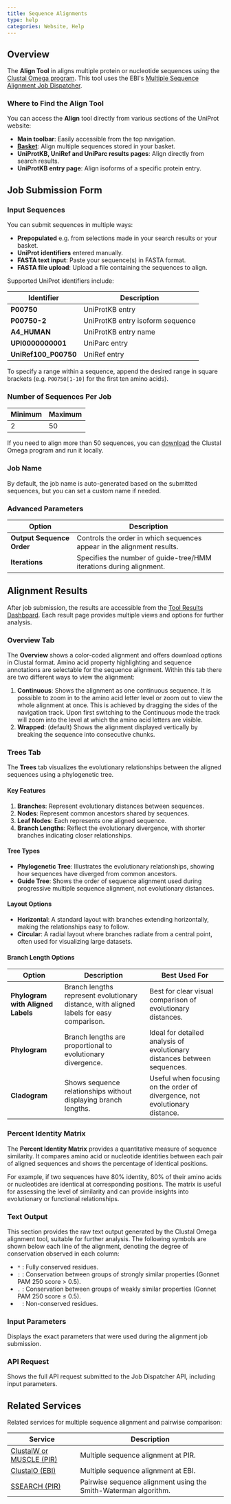 ```yaml
---
title: Sequence Alignments
type: help
categories: Website, Help
---
```


## Overview

The **Align Tool** in aligns multiple protein or nucleotide sequences using the [Clustal Omega program](http://www.clustal.org/omega/). This tool uses the EBI's [Multiple Sequence Alignment Job Dispatcher](https://www.ebi.ac.uk/jdispatcher/msa/clustalo).

### Where to Find the Align Tool

You can access the **Align** tool directly from various sections of the UniProt website:

- **Main toolbar**: Easily accessible from the top navigation.
- **[Basket](https://www.uniprot.org/help/basket)**: Align multiple sequences stored in your basket.
- **UniProtKB, UniRef and UniParc results pages**: Align directly from search results.
- **UniProtKB entry page**: Align isoforms of a specific protein entry.

## Job Submission Form

### Input Sequences

You can submit sequences in multiple ways:

- **Prepopulated** e.g. from selections made in your search results or your basket.
- **UniProt identifiers** entered manually.
- **FASTA text input**: Paste your sequence(s) in FASTA format.
- **FASTA file upload**: Upload a file containing the sequences to align.

Supported UniProt identifiers include:

| **Identifier**         | **Description**                       |
|------------------------|---------------------------------------|
| **P00750**             | UniProtKB entry                       |
| **P00750-2**           | UniProtKB entry isoform sequence      |
| **A4_HUMAN**           | UniProtKB entry name                  |
| **UPI0000000001**      | UniParc entry                         |
| **UniRef100_P00750**   | UniRef entry                          |

To specify a range within a sequence, append the desired range in square brackets (e.g. `P00750[1-10]` for the first ten amino acids).

### Number of Sequences Per Job

| **Minimum** | **Maximum** |
|-------------|-------------|
| 2           | 50          |

If you need to align more than 50 sequences, you can [download](http://www.clustal.org/omega/#Download) the Clustal Omega program and run it locally.

### Job Name

By default, the job name is auto-generated based on the submitted sequences, but you can set a custom name if needed.

### Advanced Parameters

| **Option**               | **Description**                                                         |
|--------------------------|-------------------------------------------------------------------------|
| **Output Sequence Order** | Controls the order in which sequences appear in the alignment results.  |
| **Iterations**            | Specifies the number of guide-tree/HMM iterations during alignment.     |

## Alignment Results

After job submission, the results are accessible from the [Tool Results Dashboard](https://www.uniprot.org/tool-dashboard). Each result page provides multiple views and options for further analysis.

### Overview Tab

The **Overview** shows a color-coded alignment and offers download options in Clustal format. Amino acid property highlighting and sequence annotations are selectable for the sequence alignment. Within this tab there are two different ways to view the alignment:

1. **Continuous**: Shows the alignment as one continuous sequence. It is possible to zoom in to the amino acid letter level or zoom out to view the whole alignment at once. This is achieved by dragging the sides of the navigation track. Upon first switching to the Continuous mode the track will zoom into the level at which the amino acid letters are visible.
2. **Wrapped**: (default) Shows the alignment displayed vertically by breaking the sequence into consecutive chunks.

### Trees Tab

The **Trees** tab visualizes the evolutionary relationships between the aligned sequences using a phylogenetic tree.

#### Key Features

1. **Branches**: Represent evolutionary distances between sequences.
2. **Nodes**: Represent common ancestors shared by sequences.
3. **Leaf Nodes**: Each represents one aligned sequence.
4. **Branch Lengths**: Reflect the evolutionary divergence, with shorter branches indicating closer relationships.

#### Tree Types

- **Phylogenetic Tree**: Illustrates the evolutionary relationships, showing how sequences have diverged from common ancestors.
- **Guide Tree**: Shows the order of sequence alignment used during progressive multiple sequence alignment, not evolutionary distances.

#### Layout Options

- **Horizontal**: A standard layout with branches extending horizontally, making the relationships easy to follow.
- **Circular**: A radial layout where branches radiate from a central point, often used for visualizing large datasets.

#### Branch Length Options

| **Option**                   | **Description**                                                                     | **Best Used For**                                                   |
|------------------------------|-------------------------------------------------------------------------------------|---------------------------------------------------------------------|
| **Phylogram with Aligned Labels** | Branch lengths represent evolutionary distance, with aligned labels for easy comparison. | Best for clear visual comparison of evolutionary distances.         |
| **Phylogram**                 | Branch lengths are proportional to evolutionary divergence.                        | Ideal for detailed analysis of evolutionary distances between sequences. |
| **Cladogram**                 | Shows sequence relationships without displaying branch lengths.                    | Useful when focusing on the order of divergence, not evolutionary distance. |

### Percent Identity Matrix

The **Percent Identity Matrix** provides a quantitative measure of sequence similarity. It compares amino acid or nucleotide identities between each pair of aligned sequences and shows the percentage of identical positions.

For example, if two sequences have 80% identity, 80% of their amino acids or nucleotides are identical at corresponding positions. The matrix is useful for assessing the level of similarity and can provide insights into evolutionary or functional relationships.

### Text Output

This section provides the raw text output generated by the Clustal Omega alignment tool, suitable for further analysis.
The following symbols are shown below each line of the alignment, denoting the degree of conservation observed in each column:

- `*` : Fully conserved residues.
- `:` : Conservation between groups of strongly similar properties (Gonnet PAM 250 score > 0.5).
- `.` : Conservation between groups of weakly similar properties (Gonnet PAM 250 score ≤ 0.5).
- ` ` : Non-conserved residues.

### Input Parameters

Displays the exact parameters that were used during the alignment job submission.

### API Request

Shows the full API request submitted to the Job Dispatcher API, including input parameters.

## Related Services

Related services for multiple sequence alignment and pairwise comparison:

| **Service**                                  | **Description**                                      |
|----------------------------------------------|------------------------------------------------------|
| [ClustalW or MUSCLE (PIR)](https://proteininformationresource.org/pirwww/search/multialn.shtml) | Multiple sequence alignment at PIR.                   |
| [ClustalO (EBI)](https://www.ebi.ac.uk/jdispatcher/msa/clustalo)            | Multiple sequence alignment at EBI.                   |
| [SSEARCH (PIR)](https://proteininformationresource.org/pirwww/search/pairwise.shtml) | Pairwise sequence alignment using the Smith-Waterman algorithm. |
